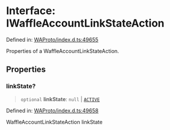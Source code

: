 # Interface: IWaffleAccountLinkStateAction

Defined in: [WAProto/index.d.ts:49655](https://github.com/Fokusdotid/bail/blob/546bbbb35e652e95f45982a71bee62b2c682e4eb/WAProto/index.d.ts#L49655)

Properties of a WaffleAccountLinkStateAction.

## Properties

### linkState?

> `optional` **linkState**: `null` \| [`ACTIVE`](../namespaces/WaffleAccountLinkStateAction/enumerations/AccountLinkState.md#active)

Defined in: [WAProto/index.d.ts:49658](https://github.com/Fokusdotid/bail/blob/546bbbb35e652e95f45982a71bee62b2c682e4eb/WAProto/index.d.ts#L49658)

WaffleAccountLinkStateAction linkState
